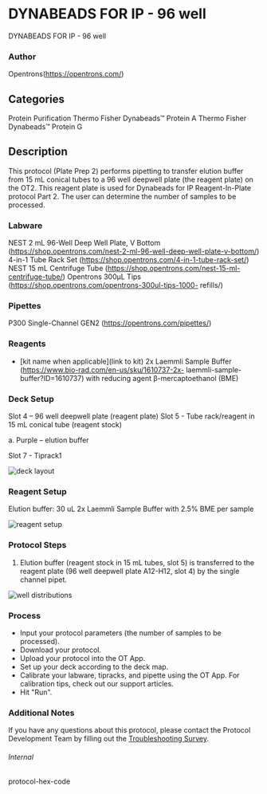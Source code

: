 # DYNABEADS FOR IP - 96 well
DYNABEADS FOR IP - 96 well

### Author
Opentrons(https://opentrons.com/)

## Categories
Protein Purification
Thermo Fisher Dynabeads™ Protein A
Thermo Fisher Dynabeads™ Protein G

## Description
This protocol (Plate Prep 2) performs pipetting to transfer elution buffer
from 15 mL conical tubes to a 96 well deepwell plate (the reagent plate) on
the OT2. This reagent plate is used for Dynabeads for IP Reagent-In-Plate
protocol Part 2.
The user can determine the number of samples to be processed.

### Labware
NEST 2 mL 96-Well Deep Well Plate, V Bottom
(https://shop.opentrons.com/nest-2-ml-96-well-deep-well-plate-v-bottom/)
4-in-1 Tube Rack Set
(https://shop.opentrons.com/4-in-1-tube-rack-set/)
NEST 15 mL Centrifuge Tube
(https://shop.opentrons.com/nest-15-ml-centrifuge-tube/)
Opentrons 300µL Tips (https://shop.opentrons.com/opentrons-300ul-tips-1000-
refills/)

### Pipettes
P300 Single-Channel GEN2 (https://opentrons.com/pipettes/)

### Reagents
* [kit name when applicable](link to kit)
2x Laemmli Sample Buffer (https://www.bio-rad.com/en-us/sku/1610737-2x-
laemmli-sample-buffer?ID=1610737) with reducing agent β-mercaptoethanol (BME)

### Deck Setup
Slot 4 – 96 well deepwell plate (reagent plate)
Slot 5 - Tube rack/reagent in 15 mL conical tube (reagent stock)

a. Purple – elution buffer

Slot 7 - Tiprack1

![deck layout](https://opentrons-protocol-library-website.s3.us-east-1.amazonaws.com/custom-README-images/dynabeads_plate_prep_2/1.png)

### Reagent Setup
Elution buffer: 30 uL 2x Laemmli Sample Buffer with 2.5% BME per sample

![reagent setup](https://opentrons-protocol-library-website.s3.amazonaws.com/custom-README-images/dynabeads_plate_prep_2/2.png)

### Protocol Steps
1. Elution buffer (reagent stock in 15 mL tubes, slot 5) is transferred to the reagent plate (96 well deepwell plate A12-H12, slot 4) by the single channel pipet.

![well distributions](https://opentrons-protocol-library-website.s3.amazonaws.com/custom-README-images/dynabeads_plate_prep_2/3.png)

### Process

* Input your protocol parameters (the number of samples to be processed).
* Download your protocol.
* Upload your protocol into the OT App.
* Set up your deck according to the deck map.
* Calibrate your labware, tipracks, and pipette using the OT App. For calibration tips, check out our support articles.
* Hit "Run".

### Additional Notes
If you have any questions about this protocol, please contact the Protocol Development Team by filling out the [Troubleshooting Survey](https://protocol-troubleshooting.paperform.co/).

###### Internal
protocol-hex-code
